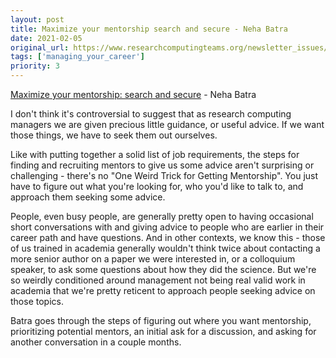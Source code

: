 ```yaml
---
layout: post
title: Maximize your mentorship search and secure - Neha Batra
date: 2021-02-05
original_url: https://www.researchcomputingteams.org/newsletter_issues/0060
tags: ['managing_your_career']
priority: 3
---
```


<!-- markdownlint-disable MD033 -->
<!-- markdownlint-disable MD041 -->
<!-- markdownlint-disable MD049 -->

[Maximize your mentorship: search and secure](https://leaddev.com/communication-relationships/maximize-your-mentorship-search-and-secure) - Neha Batra

I don't think it's controversial to suggest that as research computing managers we are given precious little guidance, or useful advice. If we want those things, we have to seek them out ourselves.

Like with putting together a solid list of job requirements, the steps for finding and recruiting mentors to give us some advice aren't surprising or challenging - there's no "One Weird Trick for Getting Mentorship". You just have to figure out what you're looking for, who you'd like to talk to, and approach them seeking some advice.

People, even busy people, are generally pretty open to having occasional short conversations with and giving advice to people who are earlier in their career path and have questions. And in other contexts, we know this - those of us trained in academia generally wouldn't think twice about contacting a more senior author on a paper we were interested in, or a colloquium speaker, to ask some questions about how they did the science. But we're so weirdly conditioned around management not being real valid work in academia that we're pretty reticent to approach people seeking advice on those topics.

Batra goes through the steps of figuring out where you want mentorship, prioritizing potential mentors, an initial ask for a discussion, and asking for another conversation in a couple months.